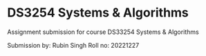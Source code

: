 # DS3254 Systems &amp; Algorithms
Assignment submission for course DS33254 Systems &amp; Algorithms

Submission by:
Rubin Singh
Roll no: 20221227
